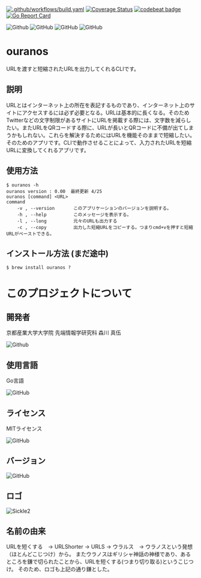 [![.github/workflows/build.yaml](https://github.com/g1954327/ouranos/actions/workflows/build.yaml/badge.svg)](https://github.com/g1954327/ouranos/actions/workflows/build.yaml)
[![Coverage Status](https://coveralls.io/repos/github/g1954327/ouranos/badge.svg?branch=main)](https://coveralls.io/github/g1954327/ouranos?branch=main)
[![codebeat badge](https://codebeat.co/badges/9f634397-7dff-4ce7-ba2e-d16ed5bce4c2)](https://codebeat.co/projects/github-com-g1954327-ouranos-main)
[![Go Report Card](https://goreportcard.com/badge/github.com/g1954327/ouranos)](https://goreportcard.com/report/github.com/g1954327/ouranos)

<img alt="Github" src="https://img.shields.io/badge/Developer-Shingo_Morikawa-blueviolet"> <img alt="GitHub" src="https://img.shields.io/github/license/g1954327/ouranos"> <img alt="GitHub" src=https://img.shields.io/badge/Langage-GO-blue> <img alt="GitHub" src="https://img.shields.io/badge/Version-0.0.0-important">


# ouranos
URLを渡すと短縮されたURLを出力してくれるCLIです。
## 説明
URLとはインターネット上の所在を表記するものであり、インターネット上のサイトにアクセスするには必ず必要となる。URLは基本的に長くなる。そのためTwitterなどの文字制限があるサイトにURLを掲載する際には、文字数を減らしたい。またURLをQRコードする際に、URLが長いとQRコードに不備が出てしまうかもしれない。これらを解決するためにはURLを機能そのままで短縮したい。そのためのアプリです。CLIで動作させることによって、入力されたURLを短縮URLに変換してくれるアプリです。

## 使用方法
    $ ouranos -h  
    ouranos version : 0.00  最終更新 4/25
    ouranos [command] <URL>
    command
        -v , --version       このアプリケーションのバージョンを説明する。 
        -h , --help          このメッセージを表示する。
        -l , --long          元々のURLも出力する
        -c , --copy          出力した短縮URLをコピーする。つまりcmd+vを押すと短縮URLがペーストできる。
        
## インストール方法 (まだ途中)
    $ brew install ouranos ?
    
# このプロジェクトについて
    
        
## 開発者
京都産業大学大学院 先端情報学研究科 森川 真伍

<img alt="Github" src="https://img.shields.io/badge/Developer-Shingo_Morikawa-blueviolet">

## 使用言語
Go言語

<img alt="GitHub" src=https://img.shields.io/badge/Langage-GO-blue>

## ライセンス
MITライセンス

<img alt="GitHub" src="https://img.shields.io/github/license/g1954327/ouranos">

## バージョン

<img alt="GitHub" src="https://img.shields.io/badge/Version-0.0.0-important">

## ロゴ

![Sickle2](https://user-images.githubusercontent.com/77278892/235562689-71e6140f-12f5-4f92-8c92-b05d7de244d5.png)

## 名前の由来

URLを短くする　→ URLShorter → URLS → ウラルス　→ ウラノスという発想（ほとんどこじつけ）から。
またウラノスはギリシャ神話の神様であり、あるところを鎌で切られたことから、URLを短くする(つまり切り取る)というこじつけ。
そのため、ロゴも上記の通り鎌とした。

